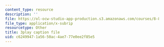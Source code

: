 ```yaml
---
content_type: resource
description: ''
file: https://ol-ocw-studio-app-production.s3.amazonaws.com/courses/8-821-string-theory-and-holographic-duality-fall-2014/c62499471a5650ac4ae777e0ee2f85e5_oXsC9bjMJA4.srt
file_type: application/x-subrip
resourcetype: Other
title: 3play caption file
uid: c6249947-1a56-50ac-4ae7-77e0ee2f85e5
---
```

